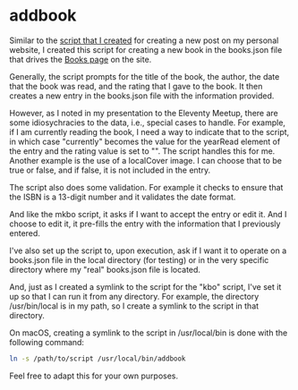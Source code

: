 # addbook

Similar to the [script that I created](https://github.com/bobmonsour/mkbo) for creating a new post on my personal website, I created this script for creating a new book in the books.json file that drives the [Books page](https://bobmonsour.com/books/) on the site.

Generally, the script prompts for the title of the book, the author, the date that the book was read, and the rating that I gave to the book. It then creates a new entry in the books.json file with the information provided.

However, as I noted in my presentation to the Eleventy Meetup, there are some idiosychracies to the data, i.e., special cases to handle. For example, if I am currently reading the book, I need a way to indicate that to the script, in which case "currently" becomes the value for the yearRead element of the entry and the rating value is set to "". The script handles this for me. Another example is the use of a localCover image. I can choose that to be true or false, and if false, it is not included in the entry.

The script also does some validation. For example it checks to ensure that the ISBN is a 13-digit number and it validates the date format.

And like the mkbo script, it asks if I want to accept the entry or edit it. And I choose to edit it, it pre-fills the entry with the information that I previously entered.

I've also set up the script to, upon execution, ask if I want it to operate on a books.json file in the local directory (for testing) or in the very specific directory where my "real" books.json file is located.

And, just as I created a symlink to the script for the "kbo" script, I've set it up so that I can run it from any directory. For example, the directory /usr/bin/local is in my path, so I create a symlink to the script in that directory.

On macOS, creating a symlink to the script in /usr/local/bin is done with the following command:

```bash
ln -s /path/to/script /usr/local/bin/addbook
```

Feel free to adapt this for your own purposes.
